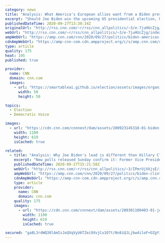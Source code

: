 ```yaml
---
category: news
title: "Analysis: What America's European allies want from a Biden presidency"
excerpt: "Should Joe Biden win the upcoming US presidential election, his first and overwhelming foreign policy challenge will be winning back the trust of America's allies. With the planet in its most chaotic period since World War II, a steady Biden leadership could potentially reset the world order -- but only"
publishedDateTime: 2020-09-27T13:30:34Z
originalUrl: "http://rss.cnn.com/~r/rss/cnn_allpolitics/~3/e-7juHUcZjg/index.html"
webUrl: "http://rss.cnn.com/~r/rss/cnn_allpolitics/~3/e-7juHUcZjg/index.html"
ampWebUrl: "https://amp.cnn.com/cnn/2020/09/27/politics/biden-americas-european-allies-analysis-intl/index.html"
cdnAmpWebUrl: "https://amp-cnn-com.cdn.ampproject.org/c/s/amp.cnn.com/cnn/2020/09/27/politics/biden-americas-european-allies-analysis-intl/index.html"
type: article
quality: 175
heat: 195
published: true

provider:
  name: CNN
  domain: cnn.com
  images:
    - url: "https://smartableai.github.io/election/assets/images/organizations/cnn.com-50x50.jpg"
      width: 50
      height: 50

topics:
  - Election
  - Democratic Voice

images:
  - url: "https://cdn.cnn.com/cnnnext/dam/assets/200923145318-01-biden-nc-0923-super-tease.jpg"
    width: 1100
    height: 619
    isCached: true

related:
  - title: "Analysis: Why Joe Biden's lead is different than Hillary Clinton's"
    excerpt: "New polls released Sunday confirm it: Former Vice President Joe Biden holds a clear advantage over President Donald Trump heading into the first debate on Tuesday.\n    \n"
    publishedDateTime: 2020-09-27T15:21:58Z
    webUrl: "http://rss.cnn.com/~r/rss/cnn_allpolitics/~3/IPmrUjXXjsE/index.html"
    ampWebUrl: "https://amp.cnn.com/cnn/2020/09/27/politics/biden-clinton-trump-first-debate-polls/index.html"
    cdnAmpWebUrl: "https://amp-cnn-com.cdn.ampproject.org/c/s/amp.cnn.com/cnn/2020/09/27/politics/biden-clinton-trump-first-debate-polls/index.html"
    type: article
    provider:
      name: CNN
      domain: cnn.com
    quality: 175
    images:
      - url: "https://cdn.cnn.com/cnnnext/dam/assets/200301100403-01-joe-biden-campaign-rally-super-tease.jpg"
        width: 1100
        height: 619
        isCached: true

secured: "ga8L3rdWQ30lAmIsJoQXqVyU6TZei9XvjCu1O7t/Nn8iQJLjbw4iloF+OZgYiFm9/C0DkuxO3RjpUFyLPrV8RbpyhxlYBoyzL2+3TQv1IRSJmebCFpWEc+nzn/SQuyznz21/qT9A3+xMrXfT6gDwAztiz80Rke4M8QZVpk7m2wKZEVpbNRyvWT/xXtVX+OxuRybKCerf6fvs7ZA6l28io+xMEzOnqGNG5L+jhZAJsyqGFXTdmWRURdKz6SQmjllzewGkUzVcZZk3i/QWj7VtBUxNyDn8NK7wmKNAJzCrEU9jsal5ktlCx3qqp6MyIGxQN91Zw1ZY8D8zQosyGOzr9XWpu8pHdZiUorx6qGuv91A=;bc1ZarzM7Wf9ufuqy9Kjbg=="
---
```


